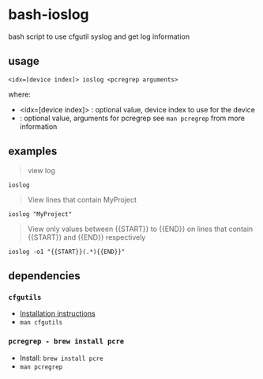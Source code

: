 # bash-ioslog

bash script to use cfgutil syslog and get log information

## usage

```
<idx=[device index]> ioslog <pcregrep arguments>
```

where:
- <idx=[device index]> : optional value, device index to use for the device
- <pcregrep arguments> : optional value, arguments for pcregrep see `man pcregrep` from more information

## examples

> view log

```
ioslog
```

> View lines that contain MyProject

```
ioslog "MyProject"
```

> View only values between {{START}} to {{END}} on lines that contain {{START}} and {{END}} respectively

```
ioslog -o1 "{{START}}(.*){{END}}"
```

## dependencies

### `cfgutils`

- [Installation instructions](https://support.apple.com/en-ca/guide/apple-configurator-2/cad856a8ea58/mac)
- `man cfgutils`

### `pcregrep - brew install pcre`

- Install: `brew install pcre`
- `man pcregrep`
